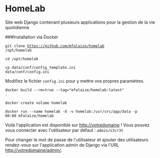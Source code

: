 HomeLab
=======

Site web Django contenant plusieurs applications pour la gestion de la vie quotidienne

###Installation via Docker

<code>git clone https://github.com/mfalaize/homelab /opt/homelab</code>

<code>cd /opt/homelab</code>

<code>cp data/conf/config_template.ini data/conf/config.ini</code>

Modifiez le fichier <code>config.ini</code> pour y mettre vos propres paramètres.

<code>docker build --rm=true --tag="mfalaize/homelab:latest" .</code>

<code>docker create volume homelab</code>

<code>docker run --name homelab -d -v homelab:/usr/src/app/data -p 80:80 mfalaize/homelab</code>

Voilà l'application est disponible sur [http://votredomaine](#) ! Vous pouvez vous connecter avec l'utilisateur par défaut : <code>admin/s3cr3t</code>

Pour changer le mot de passe de l'utilisateur et ajouter des utilisateurs rendez-vous sur l'application admin de Django via l'URL [http://votredomaine/admin/](#).
